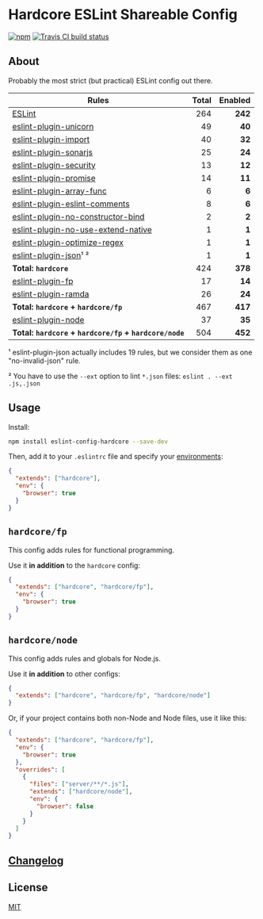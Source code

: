 # Hardcore ESLint Shareable Config

[![npm](https://img.shields.io/npm/v/eslint-config-hardcore?style=flat-square)](https://www.npmjs.com/package/eslint-config-hardcore)
[![Travis CI build status](https://img.shields.io/travis/EvgenyOrekhov/eslint-config-hardcore/master.svg?style=flat-square)](https://travis-ci.org/EvgenyOrekhov/eslint-config-hardcore)

## About

Probably the most strict (but practical) ESLint config out there.

| Rules                                                                                                     | Total | Enabled |
| --------------------------------------------------------------------------------------------------------- | ----: | ------: |
| [ESLint](https://eslint.org/docs/rules/)                                                                  |   264 | **242** |
| [eslint-plugin-unicorn](https://github.com/sindresorhus/eslint-plugin-unicorn)                            |    49 |  **40** |
| [eslint-plugin-import](https://github.com/benmosher/eslint-plugin-import)                                 |    40 |  **32** |
| [eslint-plugin-sonarjs](https://github.com/SonarSource/eslint-plugin-sonarjs)                             |    25 |  **24** |
| [eslint-plugin-security](https://github.com/nodesecurity/eslint-plugin-security)                          |    13 |  **12** |
| [eslint-plugin-promise](https://github.com/xjamundx/eslint-plugin-promise)                                |    14 |  **11** |
| [eslint-plugin-array-func](https://github.com/freaktechnik/eslint-plugin-array-func)                      |     6 |   **6** |
| [eslint-plugin-eslint-comments](https://github.com/mysticatea/eslint-plugin-eslint-comments)              |     8 |   **6** |
| [eslint-plugin-no-constructor-bind](https://github.com/markalfred/eslint-plugin-no-constructor-bind)      |     2 |   **2** |
| [eslint-plugin-no-use-extend-native](https://github.com/dustinspecker/eslint-plugin-no-use-extend-native) |     1 |   **1** |
| [eslint-plugin-optimize-regex](https://github.com/BrainMaestro/eslint-plugin-optimize-regex)              |     1 |   **1** |
| [eslint-plugin-json](https://github.com/azeemba/eslint-plugin-json)¹ ²                                    |     1 |   **1** |
| **Total: `hardcore`**                                                                                     |   424 | **378** |
| [eslint-plugin-fp](https://github.com/jfmengels/eslint-plugin-fp)                                         |    17 |  **14** |
| [eslint-plugin-ramda](https://github.com/ramda/eslint-plugin-ramda)                                       |    26 |  **24** |
| **Total: `hardcore` + `hardcore/fp`**                                                                     |   467 | **417** |
| [eslint-plugin-node](https://github.com/mysticatea/eslint-plugin-node)                                    |    37 |  **35** |
| **Total: `hardcore` + `hardcore/fp` + `hardcore/node`**                                                   |   504 | **452** |

¹ eslint-plugin-json actually includes 19 rules, but we consider them as one
"no-invalid-json" rule.

² You have to use the `--ext` option to lint `*.json` files:
`eslint . --ext .js,.json`

## Usage

Install:

```sh
npm install eslint-config-hardcore --save-dev
```

Then, add it to your `.eslintrc` file and specify your
[environments](https://eslint.org/docs/user-guide/configuring#specifying-environments):

```json
{
  "extends": ["hardcore"],
  "env": {
    "browser": true
  }
}
```

## `hardcore/fp`

This config adds rules for functional programming.

Use it **in addition** to the `hardcore` config:

```json
{
  "extends": ["hardcore", "hardcore/fp"],
  "env": {
    "browser": true
  }
}
```

## `hardcore/node`

This config adds rules and globals for Node.js.

Use it **in addition** to other configs:

```json
{
  "extends": ["hardcore", "hardcore/fp", "hardcore/node"]
}
```

Or, if your project contains both non-Node and Node files, use it like this:

```json
{
  "extends": ["hardcore", "hardcore/fp"],
  "env": {
    "browser": true
  },
  "overrides": [
    {
      "files": ["server/**/*.js"],
      "extends": ["hardcore/node"],
      "env": {
        "browser": false
      }
    }
  ]
}
```

## [Changelog](https://github.com/EvgenyOrekhov/eslint-config-hardcore/releases)

## License

[MIT](LICENSE)
